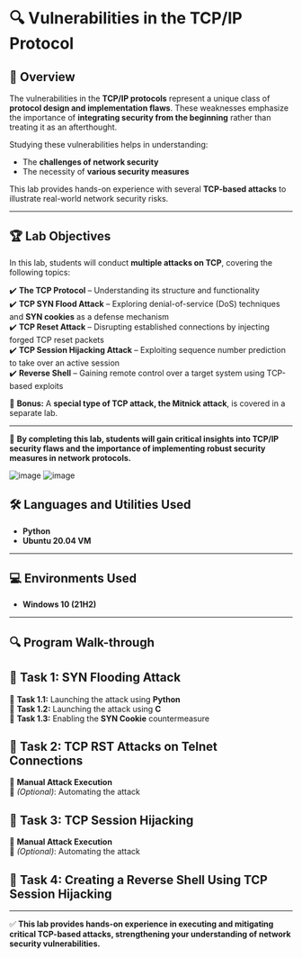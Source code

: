 # 🔍 Vulnerabilities in the TCP/IP Protocol  

## 📌 Overview  
The vulnerabilities in the **TCP/IP protocols** represent a unique class of **protocol design and implementation flaws**. These weaknesses emphasize the importance of **integrating security from the beginning** rather than treating it as an afterthought.  

Studying these vulnerabilities helps in understanding:  
- The **challenges of network security**  
- The necessity of **various security measures**  

This lab provides hands-on experience with several **TCP-based attacks** to illustrate real-world network security risks.  

---

## 🏆 Lab Objectives  
In this lab, students will conduct **multiple attacks on TCP**, covering the following topics:  

✔️ **The TCP Protocol** – Understanding its structure and functionality  
✔️ **TCP SYN Flood Attack** – Exploring denial-of-service (DoS) techniques and **SYN cookies** as a defense mechanism  
✔️ **TCP Reset Attack** – Disrupting established connections by injecting forged TCP reset packets  
✔️ **TCP Session Hijacking Attack** – Exploiting sequence number prediction to take over an active session  
✔️ **Reverse Shell** – Gaining remote control over a target system using TCP-based exploits  

🔹 **Bonus:** A **special type of TCP attack, the Mitnick attack**, is covered in a separate lab.  

---

🚀 **By completing this lab, students will gain critical insights into TCP/IP security flaws and the importance of implementing robust security measures in network protocols.**  


![image](https://github.com/user-attachments/assets/02fc8ae7-05e9-4627-a0c2-b636bd0efe2b)   ![image](https://github.com/user-attachments/assets/99277ba8-5171-4955-8867-6935e4187dc2)


## 🛠️ Languages and Utilities Used  
- **Python**  
- **Ubuntu 20.04 VM**  

---

## 💻 Environments Used  
- **Windows 10 (21H2)**  

---

## 🔍 Program Walk-through  

## 🚀 Task 1: SYN Flooding Attack  
🔹 **Task 1.1:** Launching the attack using **Python**  
🔹 **Task 1.2:** Launching the attack using **C**  
🔹 **Task 1.3:** Enabling the **SYN Cookie** countermeasure  

## 🚀 Task 2: TCP RST Attacks on Telnet Connections  
🔹 **Manual Attack Execution**  
🔹 *(Optional)*: Automating the attack  

## 🚀 Task 3: TCP Session Hijacking  
🔹 **Manual Attack Execution**  
🔹 *(Optional)*: Automating the attack  

## 🚀 Task 4: Creating a Reverse Shell Using TCP Session Hijacking  

---

✅ **This lab provides hands-on experience in executing and mitigating critical TCP-based attacks, strengthening your understanding of network security vulnerabilities.**  


